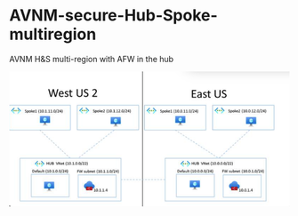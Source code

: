 # AVNM-secure-Hub-Spoke-multiregion
AVNM H&amp;S multi-region with AFW in the hub

![Network topology diagram](images/secure-hub-spoke-multi-region-topology.png)
